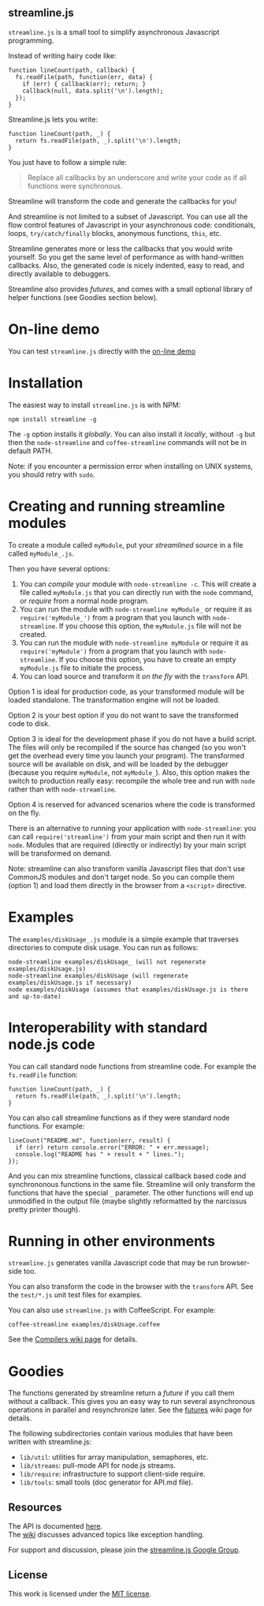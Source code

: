 ## streamline.js

`streamline.js` is a small tool to simplify asynchronous Javascript programming.

Instead of writing hairy code like:

    function lineCount(path, callback) {
      fs.readFile(path, function(err, data) {
        if (err) { callback(err); return; }
        callback(null, data.split('\n').length);
      });
    }

Streamline.js lets you write:

    function lineCount(path, _) {
      return fs.readFile(path, _).split('\n').length;
    }

You just have to follow a simple rule:

> Replace all callbacks by an underscore and write your code as if all functions were synchronous.

Streamline will transform the code and generate the callbacks for you!

And streamline is not limited to a subset of Javascript. 
You can use all the flow control features of Javascript in your asynchronous code: conditionals, 
loops, `try/catch/finally` blocks, anonymous functions, `this`, etc. 

Streamline generates more or less the callbacks that you would write yourself. So you get the same level
of performance as with hand-written callbacks. 
Also, the generated code is nicely indented, easy to read, and directly available to debuggers.

Streamline also provides _futures_, and comes with a small optional library of helper functions (see Goodies section below).

# On-line demo

You can test `streamline.js` directly with the [on-line demo](http://sage.github.com/streamlinejs/examples/streamlineMe.html)

# Installation

The easiest way to install `streamline.js` is with NPM:

    npm install streamline -g

The `-g` option installs it _globally_.
You can also install it _locally_, without `-g` but then the `node-streamline` and `coffee-streamline` 
commands will not be in default PATH.

Note: if you encounter a permission error when installing on UNIX systems, you should retry with `sudo`.
    
# Creating and running streamline modules

To create a module called `myModule`, put your _streamlined_ source in a file called `myModule_.js`.

Then you have several options:

1. You can _compile_ your module with `node-streamline -c`. This will create a file called `myModule.js` that you can directly run with the `node` command,
or _require_ from a normal node program.
2. You can run the module with `node-streamline myModule_` or require it as `require('myModule_')` from a program that you launch with `node-streamline`. 
If you choose this option, the `myModule.js` file will not be created.
3. You can run the module with `node-streamline myModule` or require it as `require('myModule')` from a program that you launch with `node-streamline`. 
If you choose this option, you have to create an empty `myModule.js` file to initiate the process.
4. You can load source and transform it _on the fly_ with the `transform` API.

Option 1 is ideal for production code, as your transformed module will be loaded standalone. The transformation engine will not be loaded.

Option 2 is your best option if you do not want to save the transformed code to disk.

Option 3 is ideal for the development phase if you do not have a build script. 
The files will only be recompiled if the source has changed (so you won't get the overhead every time you launch your program).
The transformed source will be available on disk, and will be loaded by the debugger (because you require `myModule`, not `myModule_`).
Also, this option makes the switch to production really easy: recompile the whole tree and run with `node` rather than with `node-streamline`.

Option 4 is reserved for advanced scenarios where the code is transformed on the fly.

There is an alternative to running your application with `node-streamline`: 
you can call `require('streamline')` from your main script and then run it with `node`. 
Modules that are required (directly or indirectly) by your main script will be transformed on demand.

Note: streamline can also transform vanilla Javascript files that don't use CommonJS modules and don't target node. 
So you can compile them (option 1) and load them directly in the browser from a `<script>` directive.

# Examples

The `examples/diskUsage_.js` module is a simple example that traverses directories to compute disk usage.
You can run as follows:

    node-streamline examples/diskUsage_ (will not regenerate examples/diskUsage.js)
    node-streamline examples/diskUsage (will regenerate examples/diskUsage.js if necessary)
    node examples/diskUsage (assumes that examples/diskUsage.js is there and up-to-date)

# Interoperability with standard node.js code

You can call standard node functions from streamline code. For example the `fs.readFile` function:

    function lineCount(path, _) {
      return fs.readFile(path, _).split('\n').length;
    }

You can also call streamline functions as if they were standard node functions. For example:

    lineCount("README.md", function(err, result) {
      if (err) return console.error("ERROR: " + err.message);
      console.log("README has " + result + " lines.");
    });

And you can mix streamline functions, classical callback based code and synchrononous functions in the same file. 
Streamline will only transform the functions that have the special `_` parameter. The other functions will end up unmodified in the output file (maybe slightly reformatted by the narcissus pretty printer though).

# Running in other environments

`streamline.js` generates vanilla Javascript code that may be run browser-side too.

You can also transform the code in the browser with the `transform` API. See the `test/*.js` unit test files for examples.

You can also use `streamline.js` with CoffeeScript. For example:

    coffee-streamline examples/diskUsage.coffee

See the [Compilers wiki page](https://github.com/Sage/streamlinejs/wiki/Compilers) for details.

# Goodies

The functions generated by streamline return a _future_ if you call them without a callback. 
This gives you an easy way to run several asynchronous operations in parallel and resynchronize later. 
See the [futures](https://github.com/Sage/streamlinejs/wiki/Futures) wiki page for details.

The following subdirectories contain various modules that have been written with streamline.js:

* `lib/util`: utilities for array manipulation, semaphores, etc.
* `lib/streams`: pull-mode API for node.js streams.
* `lib/require`: infrastructure to support client-side require.
* `lib/tools`: small tools (doc generator for API.md file).

## Resources

The API is documented [here](https://github.com/Sage/streamlinejs/blob/master/API.md).  
The [wiki](https://github.com/Sage/streamlinejs/wiki) discusses advanced topics like exception handling.

For support and discussion, please join the [streamline.js Google Group](http://groups.google.com/group/streamlinejs).

## License

This work is licensed under the [MIT license](http://en.wikipedia.org/wiki/MIT_License).
